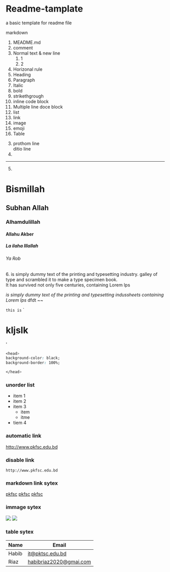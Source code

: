 # Readme-tamplate
a basic template for readme file 

markdown
1. MEADME.md
2. comment
3. Normal text & new line
    1. 1
    2. 2
4. Horizonal rule
5. Heading
6. Paragraph
7. Italic
8. bold
9. strikethgrough
10. inline code block
11. Multiple line doce block
12. list 
13. link
14. image
15. emoji
16. Table

 <!--2. Bismillah-->

3. prothom line <br>
ditio line
4. 
---
5. 
# Bismillah
## Subhan Allah
### Alhamdulillah
#### Allahu Akber
##### La ilaha Illallah
###### Ya Rob

<p> 6. is simply dummy text of the printing and typesetting industry.  galley of type and scrambled it to make a type specimen book. <br> 
It has survived not only five centuries, containing Lorem Ips </p>
<i> is simply dummy text of the printing and typesetting indussheets containing Lorem Ips </i>
 dfdt ~~ <br>

`this is` 
`<h1> kljslk</h1>'  

```css
<head>
background-color: black;
background-border: 100%;

</head>
```
### unorder list
- item 1
- item 2
- item 3 
    - item 
    - itme 
- tiem 4

### automatic link
http://www.pkfsc.edu.bd

### disable link
`http://www.pkfsc.edu.bd`    

### markdown link sytex
[pkfsc](http://www.pkfsc.edu.bd)
[pkfsc](http://www.pkfsc.edu.bd)
[pkfsc](Websitelink)

<!-- All link is here -->
[Websitelink]: http://www.pkfsc.edu.bd
  
    
      

### immage sytex
<img src="./Downloads/304197.jpg" />
<img src ="304197.jpg">

### table sytex
| Name | Email |
|----|----|
|Habib| it@pktsc.edu.bd|
|Riaz| habibriaz2020@gmai.com|




